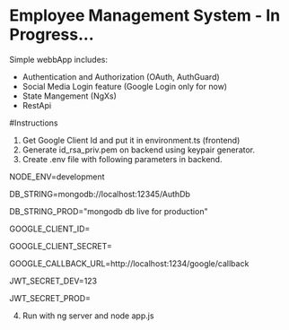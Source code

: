 # Employee Management System - In Progress...

Simple webbApp includes:

- Authentication and Authorization (OAuth, AuthGuard)
- Social Media Login feature (Google Login only for now)
- State Mangement (NgXs)
- RestApi

#Instructions

1. Get Google Client Id and put it in environment.ts (frontend)
2. Generate id_rsa_priv.pem on backend using keypair generator.
3. Create .env file with following parameters in backend.

NODE_ENV=development

DB_STRING=mongodb://localhost:12345/AuthDb

DB_STRING_PROD="mongodb db live for production"

GOOGLE_CLIENT_ID=

GOOGLE_CLIENT_SECRET=

GOOGLE_CALLBACK_URL=http://localhost:1234/google/callback



JWT_SECRET_DEV=123

JWT_SECRET_PROD=

4. Run with ng server and node app.js
